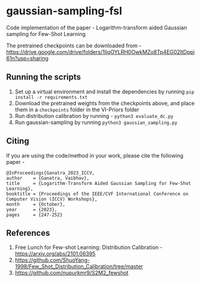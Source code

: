 # gaussian-sampling-fsl
Code implementation of the paper -  Logarithm-transform aided Gaussian sampling for Few-Shot Learning

The pretrained checkpoints can be downloaded from - https://drive.google.com/drive/folders/1IjqOYLRH0OwkMZo8Tp4EG02ltDppi61n?usp=sharing

## Running the scripts
1) Set up a virtual environment and install the dependencies by running `pip install -r requirements.txt`
2) Download the pretrained weights from the checkpoints above, and place them in a `checkpoints` folder in the VI-Priors folder
3) Run distribution calibration by running - `python3 evaluate_dc.py`
4) Run gaussian-sampling by running `python3 gaussian_sampling.py`

## Citing
If you are using the code/method in your work, please cite the following paper - 

    
    @InProceedings{Ganatra_2023_ICCV,
    author    = {Ganatra, Vaibhav},
    title     = {Logarithm-Transform Aided Gaussian Sampling for Few-Shot Learning},
    booktitle = {Proceedings of the IEEE/CVF International Conference on Computer Vision (ICCV) Workshops},
    month     = {October},
    year      = {2023},
    pages     = {247-252}

## References

1) Free Lunch for Few-shot Learning: Distribution Calibration - https://arxiv.org/abs/2101.06395
2) https://github.com/ShuoYang-1998/Few_Shot_Distribution_Calibration/tree/master
3) https://github.com/nupurkmr9/S2M2_fewshot
